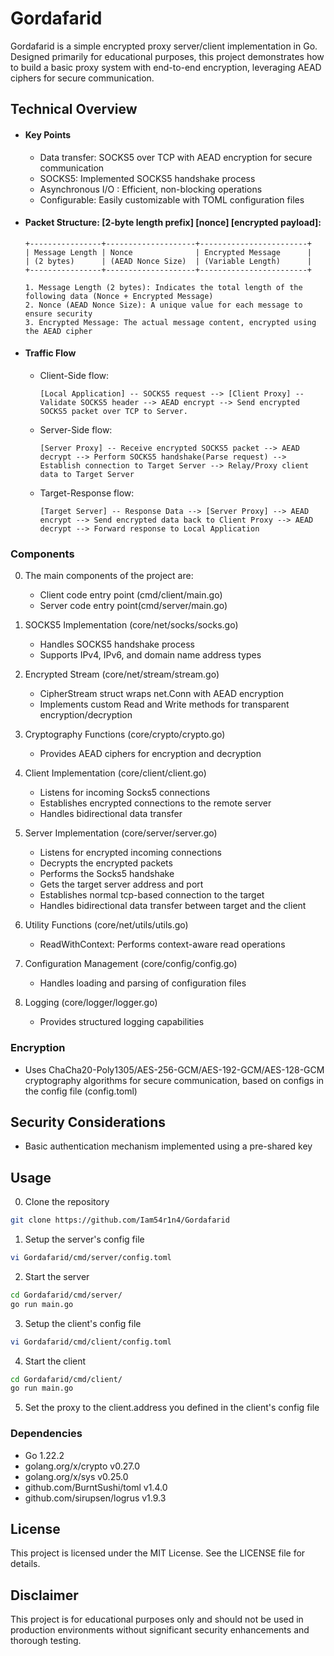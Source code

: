 # Gordafarid

Gordafarid is a simple encrypted proxy server/client implementation in Go. Designed primarily for educational purposes, this project demonstrates how to build a basic proxy system with end-to-end encryption, leveraging AEAD ciphers for secure communication.

## Technical Overview

- #### Key Points
   - Data transfer: SOCKS5 over TCP with AEAD encryption for secure communication
   - SOCKS5: Implemented SOCKS5 handshake process
   - Asynchronous I/O : Efficient, non-blocking operations
   - Configurable: Easily customizable with TOML configuration files
- #### Packet Structure: [2-byte length prefix] [nonce] [encrypted payload]:
   ```plaintext
   +----------------+--------------------+------------------------+
   | Message Length | Nonce              | Encrypted Message      |
   | (2 bytes)      | (AEAD Nonce Size)  | (Variable Length)      |
   +----------------+--------------------+------------------------+
   
   1. Message Length (2 bytes): Indicates the total length of the following data (Nonce + Encrypted Message)
   2. Nonce (AEAD Nonce Size): A unique value for each message to ensure security
   3. Encrypted Message: The actual message content, encrypted using the AEAD cipher
   ```

- #### Traffic Flow
   - Client-Side flow:
      ```plaintext
      [Local Application] -- SOCKS5 request --> [Client Proxy] -- Validate SOCKS5 header --> AEAD encrypt --> Send encrypted SOCKS5 packet over TCP to Server.
      ```

   - Server-Side flow:
      ```plaintext
      [Server Proxy] -- Receive encrypted SOCKS5 packet --> AEAD decrypt --> Perform SOCKS5 handshake(Parse request) --> Establish connection to Target Server --> Relay/Proxy client data to Target Server
      ```

   - Target-Response flow:
      ```plaintext
      [Target Server] -- Response Data --> [Server Proxy] --> AEAD encrypt --> Send encrypted data back to Client Proxy --> AEAD decrypt --> Forward response to Local Application
      ```
###  Components

0. The main components of the project are:
   - Client code entry point (cmd/client/main.go)
   - Server code entry point(cmd/server/main.go)

1. SOCKS5 Implementation (core/net/socks/socks.go)
   - Handles SOCKS5 handshake process
   - Supports IPv4, IPv6, and domain name address types

2. Encrypted Stream (core/net/stream/stream.go)
   - CipherStream struct wraps net.Conn with AEAD encryption
   - Implements custom Read and Write methods for transparent encryption/decryption

3. Cryptography Functions (core/crypto/crypto.go)
   - Provides AEAD ciphers for encryption and decryption

4. Client Implementation (core/client/client.go)
   - Listens for incoming Socks5 connections
   - Establishes encrypted connections to the remote server
   - Handles bidirectional data transfer

5. Server Implementation (core/server/server.go)
   - Listens for encrypted incoming connections
   - Decrypts the encrypted packets
   - Performs the Socks5 handshake
   - Gets the target server address and port
   - Establishes normal tcp-based connection to the target
   - Handles bidirectional data transfer between target and the client

6. Utility Functions (core/net/utils/utils.go)
   - ReadWithContext: Performs context-aware read operations

7. Configuration Management (core/config/config.go)
   - Handles loading and parsing of configuration files

8. Logging (core/logger/logger.go)
   - Provides structured logging capabilities

### Encryption

- Uses ChaCha20-Poly1305/AES-256-GCM/AES-192-GCM/AES-128-GCM cryptography algorithms for secure communication, based on configs in the config file (config.toml)


## Security Considerations
- Basic authentication mechanism implemented using a pre-shared key

## Usage
0. Clone the repository
```bash
git clone https://github.com/Iam54r1n4/Gordafarid
```

1. Setup the server's config file
```bash
vi Gordafarid/cmd/server/config.toml
```

2. Start the server
```bash
cd Gordafarid/cmd/server/
go run main.go
```


3. Setup the client's config file
```bash
vi Gordafarid/cmd/client/config.toml
```

4. Start the client
```bash
cd Gordafarid/cmd/client/
go run main.go
```

5. Set the proxy to the client.address you defined in the client's config file


### Dependencies

- Go 1.22.2
- golang.org/x/crypto v0.27.0
- golang.org/x/sys v0.25.0
- github.com/BurntSushi/toml v1.4.0
- github.com/sirupsen/logrus v1.9.3

## License

This project is licensed under the MIT License. See the LICENSE file for details.

## Disclaimer

This project is for educational purposes only and should not be used in production environments without significant security enhancements and thorough testing.
